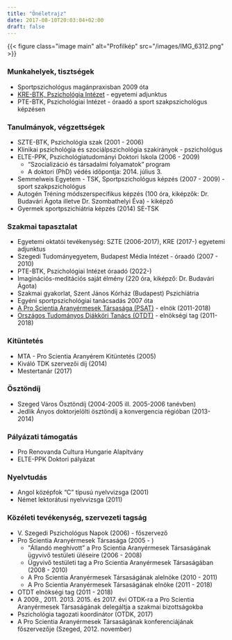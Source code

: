 ```yaml
---
title: "Önéletrajz"
date: 2017-08-10T20:03:04+02:00
draft: false
---
```


{{< figure class="image main" alt="Profilkép" src="/images/IMG_6312.png" >}}

### Munkahelyek, tisztségek

- Sportpszichológus magánpraxisban 2009 óta
- [KRE-BTK, Pszichológia Intézet](http://www.kre.hu/btk/index.php/2015-10-20-11-09-16/2015-10-20-11-15-36/pszichologiai-intezet.html) - egyetemi adjunktus 
- PTE-BTK, Pszichológiai Intézet - óraadó a sport szakpszichológus képzésen

### Tanulmányok, végzettségek

- SZTE-BTK, Pszichológia szak (2001 - 2006)
- Klinikai pszichológia és szociálpszichológia szakirányok - pszichológus
- ELTE-PPK, Pszichológiatudományi Doktori Iskola (2006 - 2009)
  + “Szocializáció és társadalmi folyamatok” program 
  + A doktori (PhD) védés időpontja: 2014. július 3.
- Semmelweis Egyetem - TSK, Sportpszichológus képzés (2007 - 2009) - sport szakpszichológus
- Autogén Tréning módszerspecifikus képzés (100 óra, kiképzők: Dr. Budavári Ágota illetve Dr. Szombathelyi Éva) - kiképző
- Gyermek sportpszichiátria képzés (2014) SE-TSK

### Szakmai tapasztalat

- Egyetemi oktatói tevékenység: SZTE (2006-2017), KRE (2017-) egyetemi adjunktus
- Szegedi Tudományegyetem, Budapest Média Intézet - óraadó (2007 - 2010)
- PTE-BTK, Pszichológiai Intézet óraadó (2022-)
- Imaginációs-meditációs saját élmény (220 óra, kiképző: Dr. Budavári Ágota)
- Szakmai gyakorlat, Szent János Kórház (Budapest) Pszichiátria
- Egyéni sportpszichológiai tanácsadás 2007 óta
- [A Pro Scientia Aranyérmesek Társasága (PSAT)](http://www.psat.hu) - elnök (2011-2018)
- [Országos Tudományos Diákköri Tanács (OTDT)](http://www.otdt.hu) - elnökségi tag (2011-2018)

### Kitüntetés

- MTA - Pro Scientia Aranyérem Kitüntetés (2005)
- Kiváló TDK szervezői díj (2014)
- Mestertanár (2017)

### Ösztöndíj

- Szeged Város Ösztöndíj (2004-2005 ill. 2005-2006 tanévben)
- Jedlik Ányos doktorjelölti ösztöndíj a konvergencia régióban (2013-2014)

### Pályázati támogatás
- Pro Renovanda Cultura Hungarie Alapítvány
- ELTE-PPK Doktori pályázat

### Nyelvtudás

- Angol középfok “C” típusú nyelvvizsga (2001)
- Német lektorátusi nyelvvizsga (2011)

### Közéleti tevékenység, szervezeti tagság

- V. Szegedi Pszichológus Napok (2006) - főszervező
- Pro Scientia Aranyérmesek Társasága (2005 - )
  + "Állandó meghívott” a Pro Scientia Aranyérmesek Társaságának ügyvivő testületi üléseire (2006 - 2008)
  + Ügyvivő testületi tag a Pro Scientia Aranyérmesek Társaságában (2008 - 2010)
  + A Pro Scientia Aranyérmesek Társaságának alelnöke (2010 - 2011)
  + A Pro Scientia Aranyérmesek Társaságának elnöke (2011 - 2018)
- OTDT elnökségi tag (2011 - 2018)
- A 2009., 2011. 2013. 2015. és 2017. évi OTDK-ra a Pro Scientia Aranyérmesek Társaságának delegáltja a szakmai bizottságokba
- Pszichológia tagozati koordinátor (OTDK, 2017)
- A Pro Scientia Aranyérmesek Társaságának konferenciájának főszervezője (Szeged, 2012. november)
